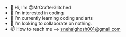 - 👋 Hi, I’m @MrCrafterGlitched
- 👀 I’m interested in coding
- 🌱 I’m currently learning coding and arts
- 💞️ I’m looking to collaborate on nothing.
- 📫 How to reach me --> snehalghosh001@gmail.com

<!---
MrCrafterGlitched/MrCrafterGlitched is a ✨ special ✨ repository because its `README.md` (this file) appears on your GitHub profile.
You can click the Preview link to take a look at your changes.
--->
